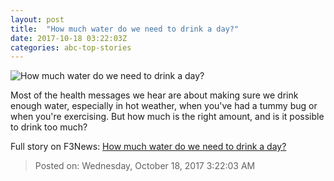 ```yaml
---
layout: post
title:  "How much water do we need to drink a day?"
date: 2017-10-18 03:22:03Z
categories: abc-top-stories
---
```


![How much water do we need to drink a day?](http://www.abc.net.au/cm/rimage/8999932-1x1-large.jpg?v=2)

Most of the health messages we hear are about making sure we drink enough water, especially in hot weather, when you've had a tummy bug or when you're exercising. But how much is the right amount, and is it possible to drink too much?


Full story on F3News: [How much water do we need to drink a day?](http://www.f3nws.com/n/TEJfXF)

> Posted on: Wednesday, October 18, 2017 3:22:03 AM
